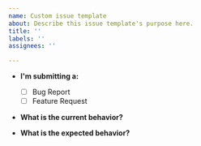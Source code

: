 ```yaml
---
name: Custom issue template
about: Describe this issue template's purpose here.
title: ''
labels: ''
assignees: ''

---
```


* **I'm submitting a:**

  - [ ] Bug Report
  - [ ] Feature Request
  
* **What is the current behavior?**

* **What is the expected behavior?**
